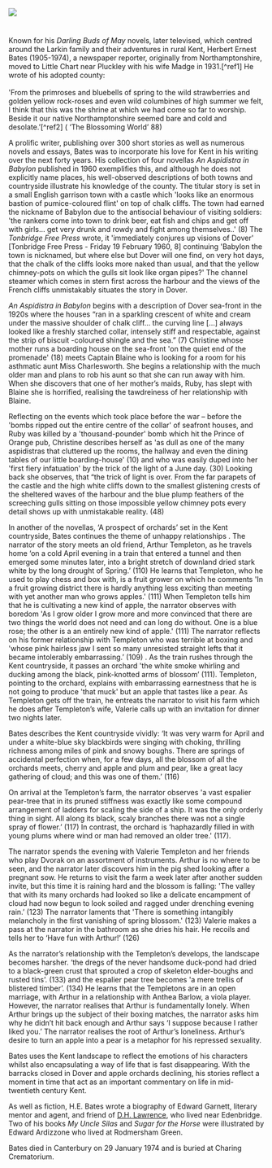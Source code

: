 <a href="https://www.kent-maps.online"><img src="https://www.kent-maps.online/juncture/ve-button.png"></a>
<param ve-config title="H.E. Bates" author="Michelle Crowther" layout="vtl" banner="https://upload.wikimedia.org/wikipedia/commons/7/71/Manna_Oast%2C_Oast_Court%2C_Yalding%2C_Kent_-_geograph.org.uk_-_2369693.jpg" attribution="Manna Oast, Oast Court, Yalding, Kent by Oast House Archive" license="CC BY-SA 2.0">

<param ve-entity eid="Q2470003" aliases="Little Chart">

#

Known for his _Darling Buds of May_ novels, later televised, which centred around the Larkin family and their adventures in rural Kent, Herbert Ernest Bates (1905-1974), a newspaper reporter, originally from Northamptonshire, moved to Little Chart near Pluckley with his wife Madge in 1931.[^ref1] He wrote of his adopted county: 
<br><br>
'From the primroses and bluebells of spring to the wild strawberries and golden yellow rock-roses and even wild columbines of high summer we felt, I think that this was the shrine at which we had come so far to worship. Beside it our native Northamptonshire seemed bare and cold and desolate.’[^ref2] ( ‘The Blossoming World’ 88)

A prolific writer, publishing over 300 short stories as well as numerous novels and essays, Bates was to incorporate his love for Kent in his writing over the next forty years. His collection of four novellas _An Aspidistra in Babylon_ published in 1960 exemplifies this, and although he does not explicitly name places, his well-observed descriptions of both towns and countryside illustrate his knowledge of the county. The titular story is set in a small English garrison town with a castle which 'looks like an enormous bastion of pumice-coloured flint' on top of chalk cliffs. The town had earned the nickname of Babylon due to the antisocial behaviour of visiting soldiers: 'the rankers come into town to drink beer, eat fish and chips and get off with girls… get very drunk and rowdy and fight among themselves..' (8) The _Tonbridge Free Press_ wrote, it 'immediately conjures up visions of Dover' [Tonbridge Free Press - Friday 19 February 1960, 8] continuing  'Babylon the town is nicknamed, but where else but Dover will one find, on very hot days, that the chalk of the cliffs looks more naked than usual, and that the yellow chimney-pots on which the gulls sit look like organ pipes?' The channel steamer which comes in stern first across the harbour and the views of the French cliffs unmistakably situates the story in Dover.

_An Aspidistra in Babylon_ begins with a description of Dover sea-front in the 1920s where the houses “ran in a sparkling crescent of white and cream under the massive shoulder of chalk cliff… the curving line […] always looked like a freshly starched collar, intensely stiff and respectable, against the strip of biscuit -coloured shingle and the sea.” (7) Christine whose mother runs a boarding house on the sea-front 'on the quiet end of the promenade' (18) meets Captain Blaine who is looking for a room for his asthmatic aunt Miss Charlesworth. She begins a relationship with the much older man and plans to rob his aunt so that she can run away with him. When she discovers that one of her mother’s maids, Ruby, has slept with Blaine she is horrified, realising the tawdreiness of her relationship with Blaine. 

Reflecting on the events which took place before the war – before the 'bombs ripped out the entire centre of the collar' of seafront houses, and Ruby was killed by a 'thousand-pounder' bomb which hit the Prince of Orange pub, Christine describes herself as 'as dull as one of the many aspidistras that cluttered up the rooms, the hallway and even the dining tables of our little boarding-house' (10) and who was easily duped into her 'first fiery infatuation' by the trick of the light of a June day. (30) Looking back she observes, that “the trick of light is over. From the far parapets of the castle and the high white cliffs down to the smallest glistening crests of the sheltered waves of the harbour and the blue plump feathers of the screeching gulls sitting on those impossible yellow chimney pots every detail shows up with unmistakable reality. (48) 

In another of the novellas, ‘A prospect of orchards’ set in the Kent countryside, Bates continues the theme of unhappy relationships . The narrator of the story meets an old friend, Arthur Templeton, as he travels home ‘on a cold April evening in a train that entered a tunnel and then emerged some minutes later, into a bright stretch of downland dried stark white by the long drought of Spring.’ (110) He learns that Templeton, who he used to play chess and box with, is a fruit grower on which he comments 'In a fruit growing district there is hardly anything less exciting than meeting with yet another man who grows apples.' (111) When Templeton tells him that he is cultivating a new kind of apple, the narrator observes with boredom 'As I grow older I grow more and more convinced that there are two things the world does not need and can long do without. One is a blue rose; the other is a an entirely new kind of apple.' (111) The narrator reflects on his former relationship with Templeton who was terrible at boxing and 'whose pink hairless jaw I sent so many unresisted straight lefts that it became intolerably embarrassing.’ (109) . As the train rushes through the Kent countryside, it passes an orchard 'the white smoke whirling and ducking among the black, pink-knotted arms of blossom’ (111). Templeton, pointing to the orchard, explains with embarrassing earnestness that he is not going to produce 'that muck' but an apple that tastes like a pear. As Templeton gets off the train, he entreats the narrator to visit his farm which he does after Templeton’s wife, Valerie calls up with an invitation for dinner two nights later.

Bates describes the Kent countryside vividly: ‘It was very warm for April and under a white-blue sky blackbirds were singing with choking, thrilling richness among miles of pink and snowy boughs. There are springs of accidental perfection when, for a few days, all the blossom of all the orchards meets, cherry and apple and plum and pear, like a great lacy gathering of cloud; and this was one of them.’ (116)

On arrival at the Templeton’s farm, the narrator observes 'a vast espalier pear-tree that in its pruned stiffness was exactly like some compound arrangement of ladders for scaling the side of a ship. It was the only orderly thing in sight. All along its black, scaly branches there was not a single spray of flower.’ (117) In contrast, the orchard is ‘haphazardly filled in with young plums where wind or man had removed an older tree.' (117).

The narrator spends the evening with Valerie Templeton and her friends who play Dvorak on an assortment of instruments. Arthur is no where to be seen, and the narrator later discovers him in the pig shed looking after a pregnant sow. He returns to visit the farm a week later after another sudden invite, but this time it is raining hard and the blossom is falling: 'The valley that with its many orchards had looked so like a delicate encampment of cloud had now begun to look soiled and ragged under drenching evening rain.’ (123) The narrator laments that 'There is something intangibly melancholy in the first vanishing of spring blossom.' (123) Valerie makes a pass at the narrator in the bathroom as she dries his hair. He recoils and tells her to ‘Have fun with Arthur!’ (126)

As the narrator’s relationship with the Templeton’s develops, the landscape becomes harsher. ‘the dregs of the never handsome duck-pond had dried to a black-green crust that sprouted a crop of skeleton elder-boughs and rusted tins’. (133) and the espalier pear tree becomes 'a mere trellis of blistered timber’. (134) He learns that the Templetons are in an open marriage, with Arthur in a relationship with Anthea Barlow, a viola player. However, the narrator realises that Arthur is fundamentally lonely. When Arthur brings up the subject of their boxing matches, the narrator asks him why he didn’t hit back enough and Arthur says ‘I suppose because I rather liked you.’ The narrator realises the root of Arthur’s loneliness. Arthur’s desire to turn an apple into a pear is a metaphor for his repressed sexuality. 

Bates uses the Kent landscape to reflect the emotions of his characters whilst also encapsulating a way of life that is fast disappearing. With the barracks closed in Dover and apple orchards declining, his stories reflect a moment in time that act as an important commentary on life in mid-twentieth century Kent.

As well as fiction, H.E. Bates wrote a biography of Edward Garnett, literary mentor and agent, and friend of [D.H. Lawrence](/20c/20c-lawrence-biography), who lived near Edenbridge. Two of his books _My Uncle Silas_ and _Sugar for the Horse_ were illustrated by Edward Ardizzone who lived at Rodmersham Green.

Bates died in Canterbury on 29 January 1974 and is buried at Charing Crematorium.

